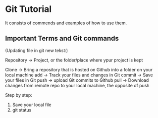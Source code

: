 # Git Tutorial

It consists of commends and examples of how to use them.

## Important Terms and Git commands
(Updating file in git new tekst:)

Repository -> Project, or the folder/place where ypur project is kept

Clone -> Bring a repository that is hosted on Github into a folder on your local machine
add -> Track your files and changes in Git
commit -> Save your files in Git
push -> upload Git commits to Github
pull -> Download changes from remote repo to your local machine, the opposite of push

Step by step:
1. Save your local file
2. git status 
